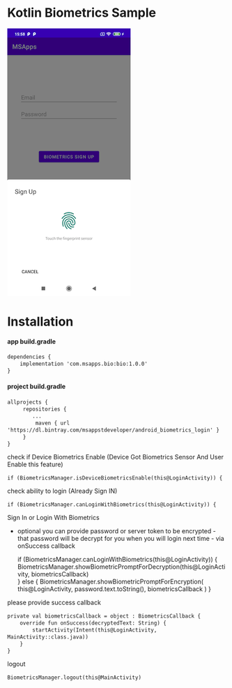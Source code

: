 # Kotlin Biometrics Sample

![alt_text](screen.png "image_tooltip")

# Installation

#### app build.gradle

    dependencies {
        implementation 'com.msapps.bio:bio:1.0.0'
    }
  
  
#### project  build.gradle

    allprojects {
         repositories {
            ...
             maven { url 'https://dl.bintray.com/msappstdeveloper/android_biometrics_login' }
         }
    }


check if Device Biometrics Enable (Device Got Biometrics Sensor And User Enable this feature)

    if (BiometricsManager.isDeviceBiometricsEnable(this@LoginActivity)) {
            
            
check ability to login (Already Sign IN)
         
    if (BiometricsManager.canLoginWithBiometrics(this@LoginActivity)) {
               
Sign In or Login With Biometrics 

* optional you can provide password or server token to 
be encrypted - that password will be decrypt for you when you will login next time - via onSuccess callback


    if (BiometricsManager.canLoginWithBiometrics(this@LoginActivity)) {
        BiometricsManager.showBiometricPromptForDecryption(this@LoginActivity, biometricsCallback)       
     } else {
        BiometricsManager.showBiometricPromptForEncryption(
             this@LoginActivity,
             password.text.toString(),
             biometricsCallback
         )
     }
  
please provide success callback

    private val biometricsCallback = object : BiometricsCallback {
        override fun onSuccess(decryptedText: String) {
            startActivity(Intent(this@LoginActivity, MainActivity::class.java))
        }
    }
    
logout

    BiometricsManager.logout(this@MainActivity)
           